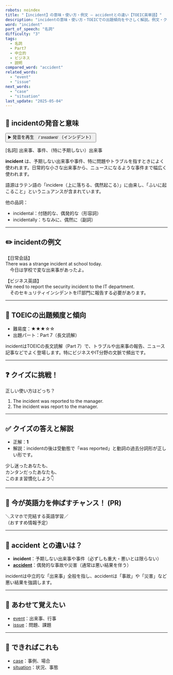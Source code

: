 ```yaml
---
robots: noindex
title: "【incident】の意味・使い方・例文 ― accidentとの違い【TOEIC英単語】"
description: "incidentの意味・使い方・TOEICでの出題傾向をやさしく解説。例文・クイズ付きでaccidentとの違いもわかりやすく学べます。"
word: "incident"
part_of_speech: "名詞"
difficulty: "3"
tags:
  - 名詞
  - Part7
  - 中立的
  - ビジネス
  - 説明
compared_word: "accident"
related_words:
  - "event"
  - "issue"
next_words:
  - "case"
  - "situation"
last_update: "2025-05-04"
---
```


## 🔰 incidentの発音と意味

<button class="play-audio" onclick="playTTS('incident')">
  <span class="play-audio-main">
    ▶️ 発音を再生　/ˈɪnsɪdənt/
  </span>
  <span class="play-audio-sub">
    （インシデント）
  </span>
</button>

[名詞] 出来事、事件、（特に予期しない）出来事

**incident** は、予期しない出来事や事件、特に問題やトラブルを指すときによく使われます。日常的な小さな出来事から、ニュースになるような事件まで幅広く使われます。

語源はラテン語の「incidere（上に落ちる、偶然起こる）」に由来し、「ふいに起こること」というニュアンスが含まれています。

他の品詞：  
- incidental：付随的な、偶発的な（形容詞）
- incidentally：ちなみに、偶然に（副詞）

---

## ✏️ incidentの例文

【日常会話】  
There was a strange incident at school today.  
　今日は学校で変な出来事があったよ。

【ビジネス英語】  
We need to report the security incident to the IT department.  
　そのセキュリティインシデントをIT部門に報告する必要があります。

---

## 🎯 TOEICの出題頻度と傾向

- 難易度：★★★☆☆
- 出題パート：Part 7（長文読解）

incidentはTOEICの長文読解（Part 7）で、トラブルや出来事の報告、ニュース記事などでよく登場します。特にビジネスやIT分野の文脈で頻出です。

---

## ❓ クイズに挑戦！

正しい使い方はどっち？

1. The incident was reported to the manager.  
2. The incident was report to the manager.

---

## ✅ クイズの答えと解説

- 正解：**1**
- 解説：incidentの後は受動態で「was reported」と動詞の過去分詞形が正しい形です。

少し迷ったあなたも、  
カンタンだったあなたも、  
このまま習慣化しよう👇️

---

## 🚀 今が英語力を伸ばすチャンス！ (PR)

<div class="info-center">
＼スマホで完結する英語学習／<br>  
（おすすめ情報予定）
</div>

---

## 🤔  accident との違いは？

- **incident**：予期しない出来事や事件（必ずしも重大・悪いとは限らない）
- **[accident](/word/accident/)**：偶発的な事故や災害（通常は悪い結果を伴う）

incidentは中立的な「出来事」全般を指し、accidentは「事故」や「災害」など悪い結果を強調します。

---

## 🧩 あわせて覚えたい

- [event](/word/event/)：出来事、行事
- [issue](/word/issue/)：問題、課題

---

## 📖 できればこれも

- [case](/word/case/)：事例、場合
- [situation](/word/situation/)：状況、事態

<!-- cvid: aid29_bid47 -->
